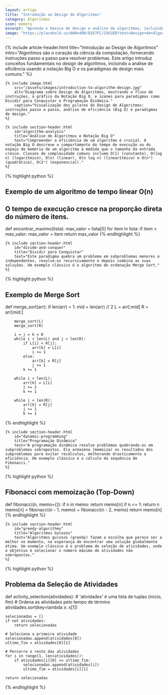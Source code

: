```yaml
---
layout: artigo
title: "Introdução ao Design de Algoritmos"
category: Algoritmos
icon: memory
excerpt: "Aprenda o básico de design e análise de algoritmos, incluindo complexidade, Big O, e paradigmas comuns como dividir para conquistar, programação dinâmica e algoritmos gulosos."
image: "https://placehold.co/600x400/D1E7FC/2563EB?text=Design+de+Algoritmos"
---
```


<article>
    {% include article-header.html 
        title="Introdução ao Design de Algoritmos"
        intro="Algoritmos são o coração da ciência da computação, fornecendo instruções passo a passo para resolver problemas. Este artigo introduz conceitos fundamentais no design de algoritmos, incluindo a análise de eficiência usando a notação Big O e os paradigmas de design mais comuns." 
    %}

    {% include image.html
        src="/assets/images/introduction-to-algorithm-design.jpg"
        alt="Diagrama sobre Design de Algoritmos, mostrando o fluxo de instruções, o gráfico da Notação Big O, e ícones para paradigmas como Dividir para Conquistar e Programação Dinâmica."
        caption="Visualização dos pilares do Design de Algoritmos: instruções passo a passo, análise de eficiência (Big O) e paradigmas de design."
    %}

    {% include section-header.html 
        id="algorithm-analysis"
        title="Análise de Algoritmos e Notação Big O"
        text="Compreender a eficiência de um algoritmo é crucial. A notação Big O descreve o comportamento do tempo de execução ou do espaço de memória de um algoritmo à medida que o tamanho da entrada cresce. Classes de complexidade comuns incluem O(1) (constante), O(log n) (logarítmico), O(n) (linear), O(n log n) (linearítmico) e O(n²) (quadrático), O(2ⁿ) (exponencial)."
    %}

{% highlight python %}
# Exemplo de um algoritmo de tempo linear O(n)
# O tempo de execução cresce na proporção direta do número de itens.
def encontrar_maximo(lista):
    max_valor = lista[0]
    for item in lista:
        if item > max_valor:
            max_valor = item
    return max_valor
{% endhighlight %}

    {% include section-header.html 
        id="divide-and-conquer"
        title="Dividir para Conquistar"
        text="Este paradigma quebra um problema em subproblemas menores e independentes, resolve-os recursivamente e depois combina as suas soluções. Um exemplo clássico é o algoritmo de ordenação Merge Sort."
    %}

{% highlight python %}
# Exemplo de Merge Sort
def merge_sort(arr):
    if len(arr) > 1:
        mid = len(arr) // 2
        L = arr[:mid]
        R = arr[mid:]

        merge_sort(L)
        merge_sort(R)

        i = j = k = 0
        while i < len(L) and j < len(R):
            if L[i] < R[j]:
                arr[k] = L[i]
                i += 1
            else:
                arr[k] = R[j]
                j += 1
            k += 1

        while i < len(L):
            arr[k] = L[i]
            i += 1
            k += 1

        while j < len(R):
            arr[k] = R[j]
            j += 1
            k += 1
{% endhighlight %}

    {% include section-header.html 
        id="dynamic-programming"
        title="Programação Dinâmica"
        text="A programação dinâmica resolve problemas quebrando-os em subproblemas sobrepostos. Ela armazena (memoiza) os resultados dos subproblemas para evitar recálculos, melhorando drasticamente a eficiência. Um exemplo clássico é o cálculo da sequência de Fibonacci."
    %}

{% highlight python %}
# Fibonacci com memoização (Top-Down)
def fibonacci(n, memo={}):
    if n in memo:
        return memo[n]
    if n <= 1:
        return n
    memo[n] = fibonacci(n - 1, memo) + fibonacci(n - 2, memo)
    return memo[n]
{% endhighlight %}

    {% include section-header.html 
        id="greedy-algorithms"
        title="Algoritmos Gulosos"
        text="Algoritmos gulosos (greedy) fazem a escolha que parece ser a melhor no momento, na esperança de encontrar uma solução globalmente ótima. Um exemplo clássico é o problema de seleção de atividades, onde o objetivo é selecionar o número máximo de atividades não sobrepostas."
    %}

{% highlight python %}
# Problema da Seleção de Atividades
def activity_selection(atividades):
    # 'atividades' é uma lista de tuplas (inicio, fim)
    # Ordena as atividades pelo tempo de término
    atividades.sort(key=lambda x: x[1])
    
    selecionadas = []
    if not atividades:
        return selecionadas

    # Seleciona a primeira atividade
    selecionadas.append(atividades[0])
    ultimo_fim = atividades[0][1]

    # Percorre o resto das atividades
    for i in range(1, len(atividades)):
        if atividades[i][0] >= ultimo_fim:
            selecionadas.append(atividades[i])
            ultimo_fim = atividades[i][1]
            
    return selecionadas
{% endhighlight %}
</article>
